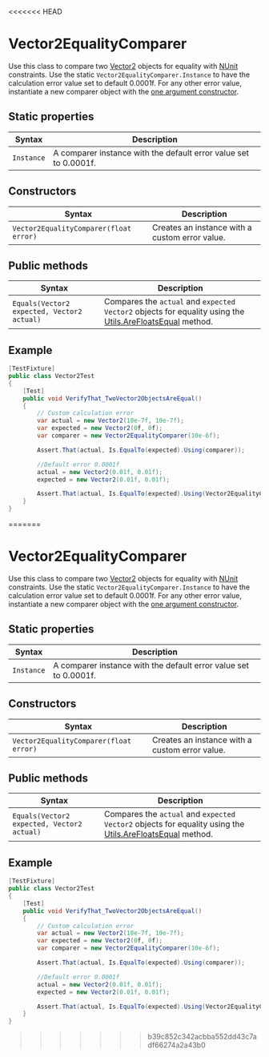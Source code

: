 <<<<<<< HEAD
# Vector2EqualityComparer

Use this class to compare two [Vector2](https://docs.unity3d.com/ScriptReference/Vector2.html) objects for equality with [NUnit](http://www.nunit.org/) constraints. Use the static `Vector2EqualityComparer.Instance` to have the calculation error value set to default 0.0001f. For any other error value, instantiate a new comparer object with the [one argument constructor](#constructors).

## Static properties

| Syntax     | Description                                                  |
| ---------- | ------------------------------------------------------------ |
| `Instance` | A comparer instance with the default error value set to 0.0001f. |

## Constructors

| Syntax                                 | Description                                    |
| -------------------------------------- | ---------------------------------------------- |
| `Vector2EqualityComparer(float error)` | Creates an instance with a custom error value. |

## Public methods

| Syntax                                     | Description                                                  |
| ------------------------------------------ | ------------------------------------------------------------ |
| `Equals(Vector2 expected, Vector2 actual)` | Compares the `actual` and `expected` `Vector2` objects for equality using the [Utils.AreFloatsEqual](./reference-test-utils.md) method. |

## Example

```c#
[TestFixture]
public class Vector2Test
{
    [Test]
    public void VerifyThat_TwoVector2ObjectsAreEqual()
    {
        // Custom calculation error
        var actual = new Vector2(10e-7f, 10e-7f);
        var expected = new Vector2(0f, 0f);
        var comparer = new Vector2EqualityComparer(10e-6f);

        Assert.That(actual, Is.EqualTo(expected).Using(comparer));

        //Default error 0.0001f
        actual = new Vector2(0.01f, 0.01f);
        expected = new Vector2(0.01f, 0.01f);

        Assert.That(actual, Is.EqualTo(expected).Using(Vector2EqualityComparer.Instance));
    }
}
```

=======
# Vector2EqualityComparer

Use this class to compare two [Vector2](https://docs.unity3d.com/ScriptReference/Vector2.html) objects for equality with [NUnit](http://www.nunit.org/) constraints. Use the static `Vector2EqualityComparer.Instance` to have the calculation error value set to default 0.0001f. For any other error value, instantiate a new comparer object with the [one argument constructor](#constructors).

## Static properties

| Syntax     | Description                                                  |
| ---------- | ------------------------------------------------------------ |
| `Instance` | A comparer instance with the default error value set to 0.0001f. |

## Constructors

| Syntax                                 | Description                                    |
| -------------------------------------- | ---------------------------------------------- |
| `Vector2EqualityComparer(float error)` | Creates an instance with a custom error value. |

## Public methods

| Syntax                                     | Description                                                  |
| ------------------------------------------ | ------------------------------------------------------------ |
| `Equals(Vector2 expected, Vector2 actual)` | Compares the `actual` and `expected` `Vector2` objects for equality using the [Utils.AreFloatsEqual](./reference-test-utils.md) method. |

## Example

```c#
[TestFixture]
public class Vector2Test
{
    [Test]
    public void VerifyThat_TwoVector2ObjectsAreEqual()
    {
        // Custom calculation error
        var actual = new Vector2(10e-7f, 10e-7f);
        var expected = new Vector2(0f, 0f);
        var comparer = new Vector2EqualityComparer(10e-6f);

        Assert.That(actual, Is.EqualTo(expected).Using(comparer));

        //Default error 0.0001f
        actual = new Vector2(0.01f, 0.01f);
        expected = new Vector2(0.01f, 0.01f);

        Assert.That(actual, Is.EqualTo(expected).Using(Vector2EqualityComparer.Instance));
    }
}
```

>>>>>>> b39c852c342acbba552dd43c7adf66274a2a43b0
